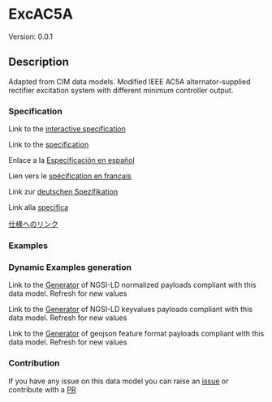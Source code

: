 # ExcAC5A
Version: 0.0.1

## Description 

Adapted from CIM data models. Modified IEEE AC5A alternator-supplied rectifier excitation system with different minimum controller output.
### Specification

Link to the [interactive specification](https://swagger.lab.fiware.org/?url=https://smart-data-models.github.io/dataModel.EnergyCIM/ExcAC5A/swagger.yaml)

Link to the [specification](https://github.com/smart-data-models/dataModel.EnergyCIM/blob/master/ExcAC5A/doc/spec.md)

Enlace a la [Especificación en español](https://github.com/smart-data-models/dataModel.EnergyCIM/blob/master/ExcAC5A/doc/spec_ES.md)

Lien vers le [spécification en français](https://github.com/smart-data-models/dataModel.EnergyCIM/blob/master/ExcAC5A/doc/spec_FR.md)

Link zur [deutschen Spezifikation](https://github.com/smart-data-models/dataModel.EnergyCIM/blob/master/ExcAC5A/doc/spec_DE.md)

Link alla [specifica](https://github.com/smart-data-models/dataModel.EnergyCIM/blob/master/ExcAC5A/doc/spec_IT.md)

[仕様へのリンク](https://github.com/smart-data-models/dataModel.EnergyCIM/blob/master/ExcAC5A/doc/spec_JA.md)
### Examples
### Dynamic Examples generation

Link to the [Generator](https://smartdatamodels.org/extra/ngsi-ld_generator.php?schemaUrl=https://raw.githubusercontent.com/smart-data-models/dataModel.EnergyCIM/master/ExcAC5A/schema.json&email=info@smartdatamodels.org) of NGSI-LD normalized payloads compliant with this data model. Refresh for new values

Link to the [Generator](https://smartdatamodels.org/extra/ngsi-ld_generator_keyvalues.php?schemaUrl=https://raw.githubusercontent.com/smart-data-models/dataModel.EnergyCIM/master/ExcAC5A/schema.json&email=info@smartdatamodels.org) of NGSI-LD keyvalues payloads compliant with this data model. Refresh for new values

Link to the [Generator](https://smartdatamodels.org/extra/geojson_features_generator.php?schemaUrl=https://raw.githubusercontent.com/smart-data-models/dataModel.EnergyCIM/master/ExcAC5A/schema.json&email=info@smartdatamodels.org) of geojson feature format payloads compliant with this data model. Refresh for new values
### Contribution

 If you have any issue on this data model you can raise an [issue](https://github.com/smart-data-models/dataModel.EnergyCIM/issues)  or contribute with a [PR](https://github.com/smart-data-models/dataModel.EnergyCIM/pulls)